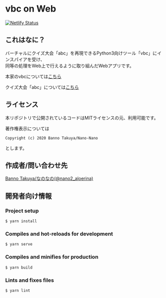 # vbc on Web

[![Netlify Status](https://api.netlify.com/api/v1/badges/18e4b68e-09db-4166-b0d0-efec7edba51a/deploy-status)](https://app.netlify.com/sites/vbc-on-web/deploys)

## これはなに？

バーチャルにクイズ大会「abc」を再現できるPython3向けツール「vbc」にインスパイアを受け、  
同等の処理をWeb上で行えるように取り組んだWebアプリです。

本家のvbcについては[こちら](https://github.com/NMLibrary/vbc)

クイズ大会「abc」については[こちら](http://abc-dive.com/)

## ライセンス

本リポジトリで公開されているコードはMITライセンスの元、利用可能です。

著作権表示については
```
Copyright (c) 2020 Banno Takuya/Nano-Nano
```
とします。

## 作成者/問い合わせ先

[Banno Takuya/なのなの(@nano2_aloerina)](https://twitter.com/nano2_aloerina)

## 開発者向け情報

### Project setup
```
$ yarn install
```

### Compiles and hot-reloads for development
```
$ yarn serve
```

### Compiles and minifies for production
```
$ yarn build
```

### Lints and fixes files
```
$ yarn lint
```
